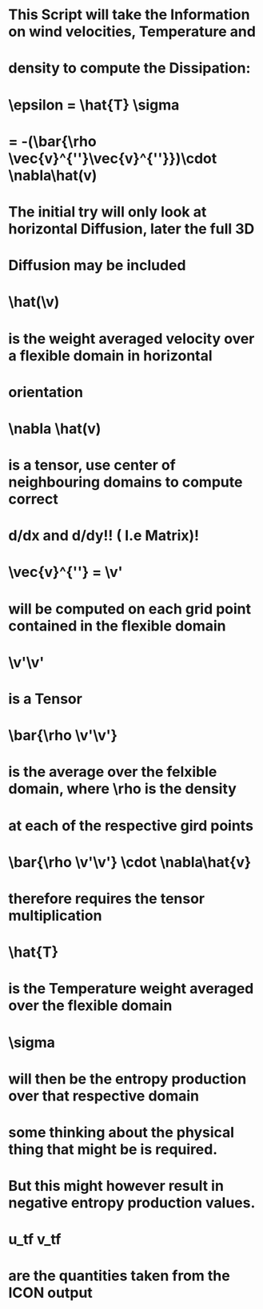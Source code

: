 # This Script will take the Information on wind velocities, Temperature and
# density to compute the Dissipation:
# \epsilon = \hat{T} \sigma 
#          = -(\bar{\rho \vec{v}^{''}\vec{v}^{''}})\cdot \nabla\hat(v)
#
# The initial try will only look at horizontal Diffusion, later the full 3D
# Diffusion may be included
#
# \hat(\v) 
#          is the weight averaged velocity over a flexible domain in horizontal
#          orientation
#
# \nabla \hat(v)
#          is a tensor, use center of neighbouring domains to compute correct
#          d/dx and d/dy!! ( I.e Matrix)!
#
# \vec{v}^{''} = \v'
#          will be computed on each grid point contained in the flexible domain
#
# \v'\v' 
#          is a Tensor
#
# \bar{\rho \v'\v'}
#          is the average over the felxible domain, where \rho is the density
#          at each of the respective gird points
#
# \bar{\rho \v'\v'} \cdot \nabla\hat{v} 
#          therefore requires the tensor multiplication
#
# \hat{T} 
#          is the Temperature weight averaged over the flexible domain
#
# \sigma
#          will then be the entropy production over that respective domain
#          some thinking about the physical thing that might be is required.
#          But this might however result in negative entropy production values.
#
# u_tf v_tf
#          are the quantities taken from the ICON output
